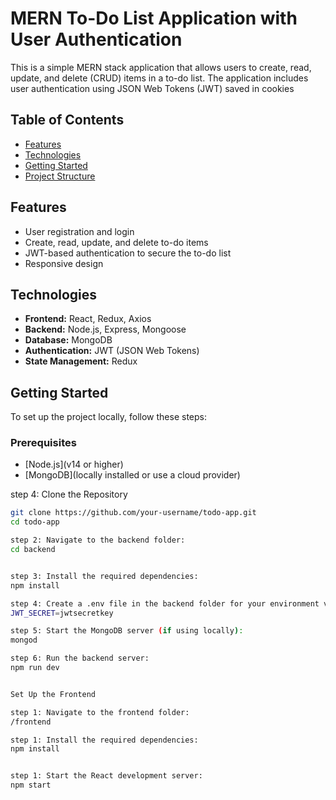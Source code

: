 # MERN To-Do List Application with User Authentication

This is a simple MERN stack application that allows users to create, read, update, and delete (CRUD) items in a to-do list. The application includes user authentication using JSON Web Tokens (JWT) saved in cookies

## Table of Contents

- [Features](#features)
- [Technologies](#technologies)
- [Getting Started](#getting-started)
- [Project Structure](#project-structure)

## Features

- User registration and login
- Create, read, update, and delete to-do items
- JWT-based authentication to secure the to-do list
- Responsive design

## Technologies

- **Frontend:** React, Redux, Axios
- **Backend:** Node.js, Express, Mongoose
- **Database:** MongoDB
- **Authentication:** JWT (JSON Web Tokens)
- **State Management:** Redux

## Getting Started

To set up the project locally, follow these steps:

### Prerequisites

- [Node.js](v14 or higher)
- [MongoDB](locally installed or use a cloud provider)

step 4:  Clone the Repository

```bash
git clone https://github.com/your-username/todo-app.git
cd todo-app

step 2: Navigate to the backend folder:
cd backend


step 3: Install the required dependencies:
npm install

step 4: Create a .env file in the backend folder for your environment variables (optional):
JWT_SECRET=jwtsecretkey

step 5: Start the MongoDB server (if using locally):
mongod

step 6: Run the backend server:
npm run dev


Set Up the Frontend

step 1: Navigate to the frontend folder:
/frontend

step 1: Install the required dependencies:
npm install


step 1: Start the React development server:
npm start

